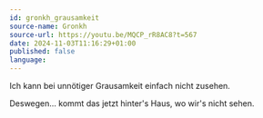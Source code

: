 ```yaml
---
id: gronkh_grausamkeit
source-name: Gronkh
source-url: https://youtu.be/MQCP_rR8AC8?t=567
date: 2024-11-03T11:16:29+01:00
published: false
language:
---
```


Ich kann bei unnötiger Grausamkeit einfach nicht zusehen.

Deswegen… kommt das jetzt hinter's Haus, wo wir's nicht sehen.
